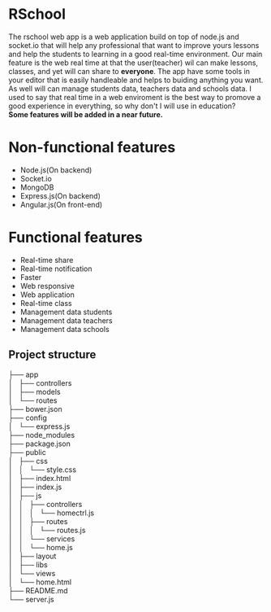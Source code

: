 # RSchool
The rschool web app is a web application build on top of node.js and socket.io that will help any professional that want to improve yours lessons and help the students to learning in a good real-time environment. Our main feature is the web real time at that the user(teacher) wil can make lessons, classes, and yet will can share to **everyone**. The app have some tools in your editor that is easily handleable and helps to buiding anything you want. As well will can manage students data, teachers data and schools data. I used to say that real time in a web enviroment is the best way to promove a good  experience in everything, so why don't I will use in education? 
<br>
**Some features will be added in a near future.**
# Non-functional features
* Node.js(On backend)
* Socket.io
* MongoDB
* Express.js(On backend)
* Angular.js(On front-end)

# Functional features
* Real-time share
* Real-time notification
* Faster
* Web responsive
* Web application
* Real-time class
* Management data students
* Management data teachers
* Management data schools

## Project structure

├── app <br> 
│   ├── controllers<br> 
│   ├── models<br> 
│   └── routes<br> 
├── bower.json<br> 
├── config<br> 
│   └── express.js<br> 
├── node_modules<br> 
├── package.json<br> 
├── public<br> 
│   ├── css<br> 
│   │   └── style.css<br> 
│   ├── index.html<br> 
│   ├── index.js<br> 
│   ├── js<br> 
│   │   ├── controllers<br> 
│   │   │   └── homectrl.js<br> 
│   │   ├── routes<br> 
│   │   │   └── routes.js<br> 
│   │   └── services<br> 
│   │       └── home.js<br> 
│   ├── layout<br> 
│   ├── libs<br> 
│   └── views<br> 
│       └── home.html<br> 
├── README.md<br> 
└── server.js
